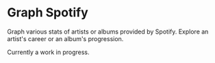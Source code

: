 # Graph Spotify
Graph various stats of artists or albums provided by Spotify. Explore an artist's career or an album's progression.

Currently a work in progress.
